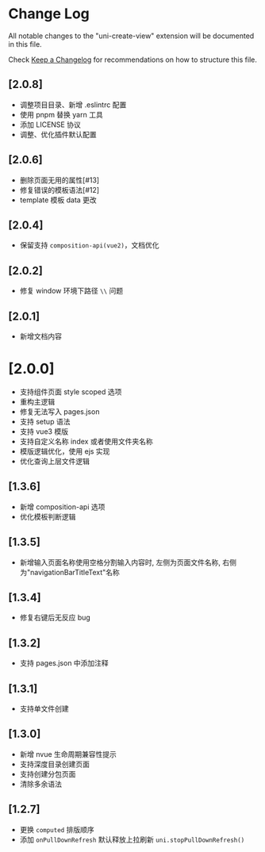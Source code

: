 # Change Log

All notable changes to the "uni-create-view" extension will be documented in this file.

Check [Keep a Changelog](http://keepachangelog.com/) for recommendations on how to structure this file.

## [2.0.8]
- 调整项目目录、新增 .eslintrc 配置
- 使用 pnpm 替换 yarn 工具
- 添加 LICENSE 协议
- 调整、优化插件默认配置

## [2.0.6]
- 删除页面无用的属性[#13]
- 修复错误的模板语法[#12]
- template 模板 data 更改

## [2.0.4]
- 保留支持 `composition-api(vue2)`，文档优化

## [2.0.2]
- 修复 window 环境下路径 `\\` 问题

## [2.0.1]
- 新增文档内容

# [2.0.0]
- 支持组件页面 style scoped 选项
- 重构主逻辑
- 修复无法写入 pages.json
- 支持 setup 语法
- 支持 vue3 模版
- 支持自定义名称 index 或者使用文件夹名称
- 模版逻辑优化，使用 ejs 实现
- 优化查询上层文件逻辑

## [1.3.6]
- 新增 composition-api 选项
- 优化模板判断逻辑

## [1.3.5]
- 新增输入页面名称使用空格分割输入内容时, 左侧为页面文件名称, 右侧为"navigationBarTitleText"名称

## [1.3.4]
- 修复右键后无反应 bug

## [1.3.2]
- 支持 pages.json 中添加注释

## [1.3.1]
- 支持单文件创建

## [1.3.0]
- 新增 nvue 生命周期兼容性提示
- 支持深度目录创建页面
- 支持创建分包页面
- 清除多余语法

## [1.2.7]
- 更换 `computed` 排版顺序
- 添加 `onPullDownRefresh` 默认释放上拉刷新 `uni.stopPullDownRefresh()`
